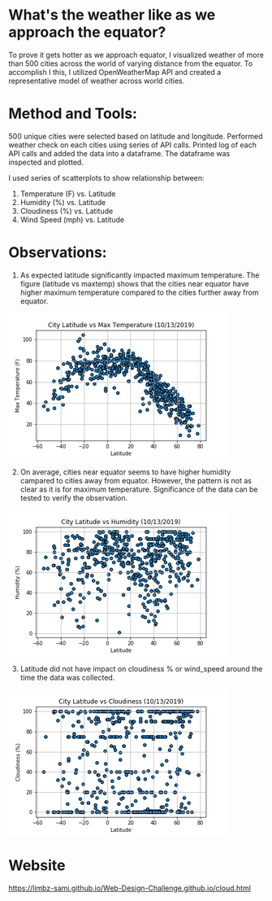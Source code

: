 # What's the weather like as we approach the equator?
To prove it gets hotter as we approach equator, I visualized weather of more than 500 cities across the world of varying distance from the equator. To accomplish I this, I utilized OpenWeatherMap API and created a representative model of weather across world cities. 

# Method and Tools:
500 unique cities were selected based on latitude and longitude. Performed weather check on each cities using series of API calls. Printed log of each API calls and added the data into a dataframe. The dataframe was inspected and plotted.

I used series of scatterplots to show relationship between:
1) Temperature (F) vs. Latitude
2) Humidity (%) vs. Latitude
3) Cloudiness (%) vs. Latitude
4) Wind Speed (mph) vs. Latitude

# Observations:
1) As expected latitude significantly impacted maximum temperature. The figure (latitude vs maxtemp) shows that the cities near equator have higher maximum temperature compared to the cities further away from equator.

![4-scatter](Figures/Latitude_vs_MaxTemp.png)

2) On average, cities near equator seems to have higher humidity campared to cities away from equator. However, the pattern is not as clear as it is for maximum temperature. Significance of the data can be tested to verify the observation.

![4-scatter](Figures/Latitude_vs_Humidity.png)

3) Latitude did not have impact on cloudiness % or wind_speed around the time the data was collected.

![4-scatter](Figures/Latitude_vs_Cloudiness.png)

# Website
https://limbz-sami.github.io/Web-Design-Challenge.github.io/cloud.html

